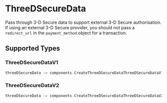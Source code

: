 # ThreeDSecureData

Pass through 3-D Secure data to support external 3-D Secure authorisation. If using an external 3-D Secure provider, you should not pass a `redirect_url` in the `payment_method` object for a transaction.


## Supported Types

### ThreeDSecureDataV1

```go
threeDSecureData := components.CreateThreeDSecureDataThreeDSecureDataV1(components.ThreeDSecureDataV1{/* values here */})
```

### ThreeDSecureDataV2

```go
threeDSecureData := components.CreateThreeDSecureDataThreeDSecureDataV2(components.ThreeDSecureDataV2{/* values here */})
```


